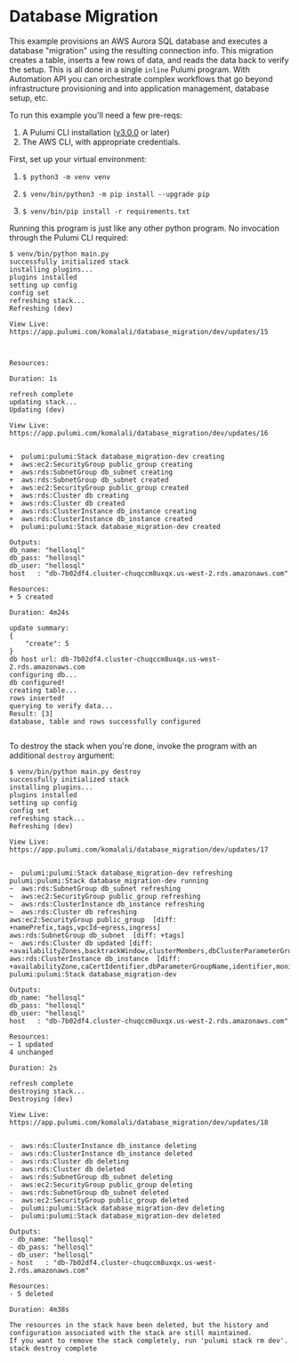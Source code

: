 # Database Migration

This example provisions an AWS Aurora SQL database and executes a database "migration" using the resulting connection info. This migration creates a table, inserts a few rows of data, and reads the data back to verify the setup. This is all done in a single `inline` Pulumi program. With Automation API you can orchestrate complex workflows that go beyond infrastructure provisioning and into application management, database setup, etc.

To run this example you'll need a few pre-reqs:
1. A Pulumi CLI installation ([v3.0.0](https://www.pulumi.com/docs/get-started/install/versions/) or later)
2. The AWS CLI, with appropriate credentials.

First, set up your virtual environment:
1. ```shell
   $ python3 -m venv venv
   ```
2. ```shell
   $ venv/bin/python3 -m pip install --upgrade pip
   ```
3. ```shell
   $ venv/bin/pip install -r requirements.txt
   ```
Running this program is just like any other python program. No invocation through the Pulumi CLI required:

```shell
$ venv/bin/python main.py
successfully initialized stack
installing plugins...
plugins installed
setting up config
config set
refreshing stack...
Refreshing (dev)

View Live: https://app.pulumi.com/komalali/database_migration/dev/updates/15



Resources:

Duration: 1s

refresh complete
updating stack...
Updating (dev)

View Live: https://app.pulumi.com/komalali/database_migration/dev/updates/16


+  pulumi:pulumi:Stack database_migration-dev creating
+  aws:ec2:SecurityGroup public_group creating
+  aws:rds:SubnetGroup db_subnet creating
+  aws:rds:SubnetGroup db_subnet created
+  aws:ec2:SecurityGroup public_group created
+  aws:rds:Cluster db creating
+  aws:rds:Cluster db created
+  aws:rds:ClusterInstance db_instance creating
+  aws:rds:ClusterInstance db_instance created
+  pulumi:pulumi:Stack database_migration-dev created

Outputs:
db_name: "hellosql"
db_pass: "hellosql"
db_user: "hellosql"
host   : "db-7b02df4.cluster-chuqccm8uxqx.us-west-2.rds.amazonaws.com"

Resources:
+ 5 created

Duration: 4m24s

update summary: 
{
    "create": 5
}
db host url: db-7b02df4.cluster-chuqccm8uxqx.us-west-2.rds.amazonaws.com
configuring db...
db configured!
creating table...
rows inserted!
querying to verify data...
Result: [3]
database, table and rows successfully configured


```

To destroy the stack when you're done, invoke the program with an additional `destroy` argument:

```shell
$ venv/bin/python main.py destroy
successfully initialized stack
installing plugins...
plugins installed
setting up config
config set
refreshing stack...
Refreshing (dev)

View Live: https://app.pulumi.com/komalali/database_migration/dev/updates/17


~  pulumi:pulumi:Stack database_migration-dev refreshing
pulumi:pulumi:Stack database_migration-dev running
~  aws:rds:SubnetGroup db_subnet refreshing
~  aws:ec2:SecurityGroup public_group refreshing
~  aws:rds:ClusterInstance db_instance refreshing
~  aws:rds:Cluster db refreshing
aws:ec2:SecurityGroup public_group  [diff: +namePrefix,tags,vpcId~egress,ingress]
aws:rds:SubnetGroup db_subnet  [diff: +tags]
~  aws:rds:Cluster db updated [diff: +availabilityZones,backtrackWindow,clusterMembers,dbClusterParameterGroupName,deletionProtection,enabledCloudwatchLogsExports,globalClusterIdentifier,iamDatabaseAuthenticationEnabled,iamRoles,kmsKeyId,port,preferredBackupWindow,preferredMaintenanceWindow,replicationSourceIdentifier,storageEncrypted,tags~masterPassword]
aws:rds:ClusterInstance db_instance  [diff: +availabilityZone,caCertIdentifier,dbParameterGroupName,identifier,monitoringRoleArn,performanceInsightsEnabled,performanceInsightsKmsKeyId,preferredBackupWindow,preferredMaintenanceWindow,tags]
pulumi:pulumi:Stack database_migration-dev

Outputs:
db_name: "hellosql"
db_pass: "hellosql"
db_user: "hellosql"
host   : "db-7b02df4.cluster-chuqccm8uxqx.us-west-2.rds.amazonaws.com"

Resources:
~ 1 updated
4 unchanged

Duration: 2s

refresh complete
destroying stack...
Destroying (dev)

View Live: https://app.pulumi.com/komalali/database_migration/dev/updates/18


-  aws:rds:ClusterInstance db_instance deleting
-  aws:rds:ClusterInstance db_instance deleted
-  aws:rds:Cluster db deleting
-  aws:rds:Cluster db deleted
-  aws:rds:SubnetGroup db_subnet deleting
-  aws:ec2:SecurityGroup public_group deleting
-  aws:rds:SubnetGroup db_subnet deleted
-  aws:ec2:SecurityGroup public_group deleted
-  pulumi:pulumi:Stack database_migration-dev deleting
-  pulumi:pulumi:Stack database_migration-dev deleted

Outputs:
- db_name: "hellosql"
- db_pass: "hellosql"
- db_user: "hellosql"
- host   : "db-7b02df4.cluster-chuqccm8uxqx.us-west-2.rds.amazonaws.com"

Resources:
- 5 deleted

Duration: 4m38s

The resources in the stack have been deleted, but the history and configuration associated with the stack are still maintained.
If you want to remove the stack completely, run 'pulumi stack rm dev'.
stack destroy complete
```
